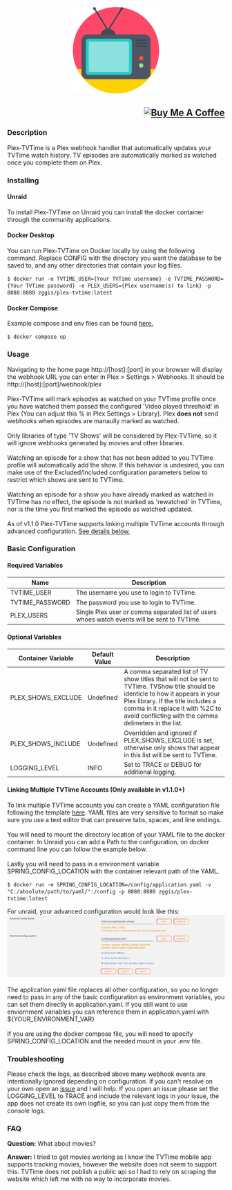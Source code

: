 <div align="center"><img height="200px" alt="logo" src="src/main/resources/static/favicon.png?raw=true"/></div>

## <div align="right"><a href="https://www.buymeacoffee.com/zggis" target="_blank"><img src="https://cdn.buymeacoffee.com/buttons/default-orange.png" alt="Buy Me A Coffee" height="41" width="174"></a></div>

### Description
Plex-TVTime is a Plex webhook handler that automatically updates your TVTime watch history. TV episodes are automatically marked as watched once you complete them on Plex.

### Installing
#### Unraid
To install Plex-TVTime on Unraid you can install the docker container through the community applications.
#### Docker Desktop
You can run Plex-TVTime on Docker locally by using the following command. Replace CONFIG with the directory you want the database to be saved to, and any other directories that contain your log files.
```
$ docker run -e TVTIME_USER={Your TVTime username} -e TVTIME_PASSWORD={Your TVTime password} -e PLEX_USERS={Plex username(s) to link} -p 8080:8080 zggis/plex-tvtime:latest
```
#### Docker Compose
Example compose and env files can be found <a href="https://github.com/Zggis/plex-tvtime/tree/master/example-configs">here.</a>
```
$ docker compose up
```

### Usage
Navigating to the home page http://[host]:[port] in your browser will display the webhook URL you can enter in Plex > Settings > Webhooks. It should be http://[host]:[port]/webhook/plex<br><br>
Plex-TVTime will mark episodes as watched on your TVTime profile once you have watched them passed the configured 'Video played threshold' in Plex (You can adjust this % in Plex Settings > Library). Plex <strong>does not</strong> send webhooks when episodes are manaully marked as watched.<br><br>
Only libraries of type 'TV Shows' will be considered by Plex-TVTime, so it will ignore webhooks generated by movies and other libraries.<br><br>
Watching an episode for a show that has not been added to you TVTime profile will automatically add the show. If this behavior is undesired, you can make use of the Excluded/Included configuration parameters below to restrict which shows are sent to TVTime.<br><br>
Watching an episode for a show you have already marked as watched in TVTime has no effect, the episode is not marked as 'rewatched' in TVTime, nor is the time you first marked the episode as watched updated.<br><br>
As of v1.1.0 Plex-TVTime supports linking multiple TVTime accounts through advanced configuration. <a href="https://github.com/Zggis/plex-tvtime#linking-multiple-tvtime-accounts-only-available-in-v110">See details below.</a>

### Basic Configuration

#### Required Variables
Name | Description
--- | ---
TVTIME_USER | The username you use to login to TVTime.
TVTIME_PASSWORD | The password you use to login to TVTime.
PLEX_USERS | Single Plex user or comma separated list of users whoes watch events will be sent to TVTime.

#### Optional Variables
Container Variable | Default Value | Description
--- | --- | ---
PLEX_SHOWS_EXCLUDE | Undefined | A comma separated list of TV show titles that will not be sent to TVTime. TVShow title should be identicle to how it appears in your Plex library. If the title includes a comma in it replace it with %2C to avoid conflicting with the comma delimeters in the list.
PLEX_SHOWS_INCLUDE | Undefined | Overridden and ignored if PLEX_SHOWS_EXCLUDE is set, otherwise only shows that appear in this list will be sent to TVTime.
LOGGING_LEVEL | INFO | Set to TRACE or DEBUG for additional logging.

#### Linking Multiple TVTime Accounts (Only available in v1.1.0+)
To link multiple TVTime accounts you can create a YAML configuration file following the template <a href="https://github.com/Zggis/plex-tvtime/blob/master/example-configs/application.yaml">here</a>. YAML files are very sensitive to format so make sure you use a text editor that can preserve tabs, spaces, and line endings.<br><br>
You will need to mount the directory location of your YAML file to the docker container. In Unraid you can add a Path to the configuration, on docker command line you can follow the example below.<br><br>
Lastly you will need to pass in a environment variable SPRING_CONFIG_LOCATION with the container relevant path of the YAML.<br>
```
$ docker run -e SPRING_CONFIG_LOCATION=/config/application.yaml -v "C:/absolute/path/to/yaml/":/config -p 8080:8080 zggis/plex-tvtime:latest
```
For unraid, your advanced configuration would look like this:<br>
<img alt="logo" src="example-configs/unraid-advanced.PNG?raw=true"/></div><br><br>
The application.yaml file replaces all other configuration, so you no longer need to pass in any of the basic configuration as environment variables, you can set them directly in application.yaml. If you still want to use enviornment variables you can reference them in application.yaml with ${YOUR_ENVIRONMENT_VAR}<br><br>
If you are using the docker compose file, you will need to specify SPRING_CONFIG_LOCATION and the needed mount in your .env file.

### Troubleshooting
Please check the logs, as described above many webhook events are intentionally ignored depending on configuration. If you can't resolve on your own open an <a href="https://github.com/Zggis/plex-tvtime/issues/new">issue</a> and I will help. If you open an issue please set the LOGGING_LEVEL to TRACE and include the relevant logs in your issue, the app does not create its own logfile, so you can just copy them from the console logs.

### FAQ
**Question:** What about movies?

**Answer:** I tried to get movies working as I know the TVTime mobile app supports tracking movies, however the website does not seem to support this. TVTime does not publish a public api so I had to rely on scraping the website which left me with no way to incorporate movies.
